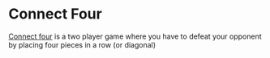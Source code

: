 # Connect Four

[Connect four](https://en.wikipedia.org/wiki/Connect_Four) is a two player game where you have to defeat your opponent by placing four pieces in a row (or diagonal)

